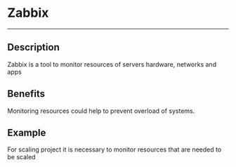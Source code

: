 # Zabbix

---

## Description

Zabbix is a tool to monitor resources
of servers hardware, networks and apps

## Benefits

Monitoring resources could
help to prevent overload of systems.

## Example

For scaling project it is necessary to monitor
resources that are needed to be scaled